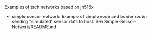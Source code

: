 Examples of tsch networks based on jn516x
* simple-sensor-network: Example of simple node and border router sending "simulated" sensor data to host. See Simple-Sensor-Network/README.md 